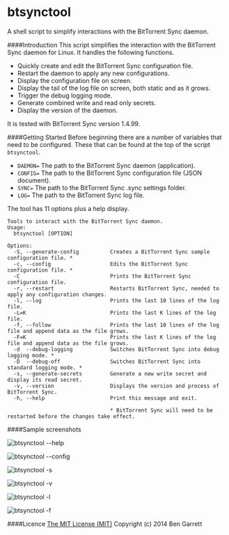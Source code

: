 btsynctool
==========

A shell script to simplify interactions with the BitTorrent Sync daemon.

####Introduction
This script simplifies the interaction with the BitTorrent Sync daemon for Linux. It handles the following functions.
* Quickly create and edit the BitTorrent Sync configuration file.
* Restart the daemon to apply any new configurations.
* Display the configuration file on screen.
* Display the tail of the log file on screen, both static and as it grows.
* Trigger the debug logging mode.
* Generate combined write and read only secrets.
* Display the version of the daemon.

It is tested with BitTorrent Sync version 1.4.99.

####Getting Started
Before beginning there are a number of variables that need to be configured. These that can be found at the top of the script `btsynctool`.
* `DAEMON=` The path to the BitTorrent Sync daemon (application).
* `CONFIG=` The path to the BitTorrent Sync configuration file (JSON document).
* `SYNC=` The path to the BitTorrent Sync .sync settings folder.
* `LOG=`    The path to the BitTorrent Sync log file.

The tool has 11 options plus a help display.
```
Tools to interact with the BitTorrent Sync daemon.
Usage:
  btsynctool [OPTION]

Options:
  -S, --generate-config          Creates a BitTorrent Sync sample configuration file. * 
  -c, --config                   Edits the BitTorrent Sync configuration file. *
  -C                             Prints the BitTorrent Sync configuration file.
  -r, --restart                  Restarts BitTorrent Sync, needed to apply any configuration changes.
  -l, --log                      Prints the last 10 lines of the log file.
  -L=K                           Prints the last K lines of the log file.
  -f, --follow                   Prints the last 10 lines of the log file and append data as the file grows.
  -F=K                           Prints the last K lines of the log file and append data as the file grows.
  -d  --debug-logging            Switches BitTorrent Sync into debug logging mode. *
  -D  --debug-off                Switches BitTorrent Sync into standard logging mode. *
  -s, --generate-secrets         Generate a new write secret and display its read secret.
  -v, --version                  Displays the version and process of BitTorrent Sync.
  -h, --help                     Print this message and exit.

                                 * BitTorrent Sync will need to be restarted before the changes take effect.
```

####Sample screenshots

![btsynctool --help](https://raw.githubusercontent.com/bengarrett/btsynctool/master/screenshots/btsynctool--help.png)

![btsynctool --config](https://github.com/bengarrett/btsynctool/blob/master/screenshots/btsynctool-C.png)

![btsynctool -s](https://raw.githubusercontent.com/bengarrett/btsynctool/master/screenshots/btsynctool-s.png)

![btsynctool -v](https://raw.githubusercontent.com/bengarrett/btsynctool/master/screenshots/btsynctool-v.png)

![btsynctool -l](https://raw.githubusercontent.com/bengarrett/btsynctool/master/screenshots/btsynctool-l.png)

![btsynctool -f](https://raw.githubusercontent.com/bengarrett/btsynctool/master/screenshots/btsynctool-f.png)

####Licence
[The MIT License (MIT)](http://opensource.org/licenses/MIT)
Copyright (c) 2014 Ben Garrett
